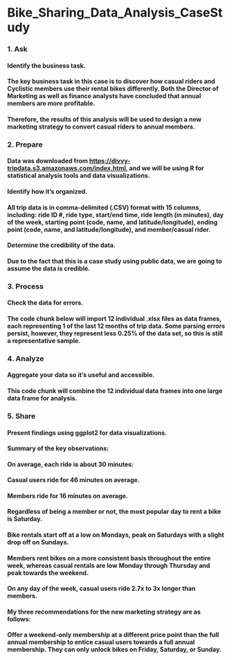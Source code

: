 # Bike_Sharing_Data_Analysis_CaseStudy

### 1. Ask
#### Identify the business task.
#### The key business task in this case is to discover how casual riders and Cyclistic members use their rental bikes differently. Both the Director of Marketing as well as finance analysts have concluded that annual members are more profitable.

#### Therefore, the results of this analysis will be used to design a new marketing strategy to convert casual riders to annual members.


### 2. Prepare
#### Data was downloaded from https://divvy-tripdata.s3.amazonaws.com/index.html, and we will be using R for statistical analysis tools and data visualizations.

#### Identify how it’s organized.
#### All trip data is in comma-delimited (.CSV) format with 15 columns, including: ride ID #, ride type, start/end time, ride length (in minutes), day of the week, starting point (code, name, and latitude/longitude), ending point (code, name, and latitude/longitude), and member/casual rider.

#### Determine the credibility of the data.
#### Due to the fact that this is a case study using public data, we are going to assume the data is credible.


### 3. Process
#### Check the data for errors.
#### The code chunk below will import 12 individual .xlsx files as data frames, each representing 1 of the last 12 months of trip data. Some parsing errors persist, however, they represent less 0.25% of the data set, so this is still a representative sample.


### 4. Analyze
#### Aggregate your data so it’s useful and accessible.
#### This code chunk will combine the 12 individual data frames into one large data frame for analysis.


### 5. Share
#### Present findings using ggplot2 for data visualizations.


#### Summary of the key observations:

#### On average, each ride is about 30 minutes:
#### Casual users ride for 46 minutes on average.
#### Members ride for 16 minutes on average.
#### Regardless of being a member or not, the most popular day to rent a bike is Saturday.
#### Bike rentals start off at a low on Mondays, peak on Saturdays with a slight drop off on Sundays.
#### Members rent bikes on a more consistent basis throughout the entire week, whereas casual rentals are low Monday through Thursday and peak towards the weekend.
#### On any day of the week, casual users ride 2.7x to 3x longer than members.


#### My three recommendations for the new marketing strategy are as follows:
#### Offer a weekend-only membership at a different price point than the full annual membership to entice casual users towards a full annual membership. They can only unlock bikes on Friday, Saturday, or Sunday.
